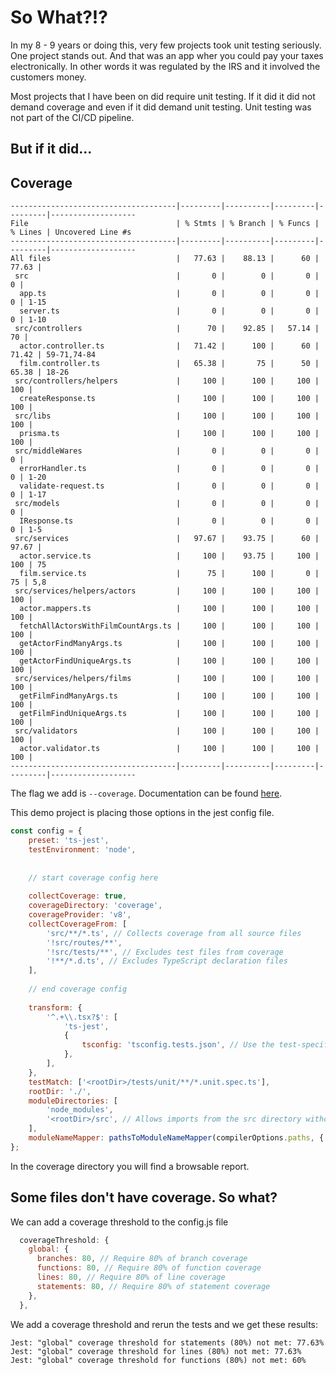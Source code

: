# So What?!?

In my 8 - 9 years or doing this, very few projects took unit testing seriously.  One project stands out.  And that was an app wher you could pay your taxes electronically.  In other words it was regulated by the IRS and it involved the customers money.

Most projects that I have been on did require unit testing.  If it did it did not demand coverage and even if it did demand unit testing.  Unit testing was not part of the CI/CD pipeline.  

## But if it did...

## Coverage

```text
-------------------------------------|---------|----------|---------|---------|-------------------
File                                 | % Stmts | % Branch | % Funcs | % Lines | Uncovered Line #s 
-------------------------------------|---------|----------|---------|---------|-------------------
All files                            |   77.63 |    88.13 |      60 |   77.63 |                   
 src                                 |       0 |        0 |       0 |       0 |                   
  app.ts                             |       0 |        0 |       0 |       0 | 1-15              
  server.ts                          |       0 |        0 |       0 |       0 | 1-10              
 src/controllers                     |      70 |    92.85 |   57.14 |      70 |                   
  actor.controller.ts                |   71.42 |      100 |      60 |   71.42 | 59-71,74-84       
  film.controller.ts                 |   65.38 |       75 |      50 |   65.38 | 18-26             
 src/controllers/helpers             |     100 |      100 |     100 |     100 |                   
  createResponse.ts                  |     100 |      100 |     100 |     100 |                   
 src/libs                            |     100 |      100 |     100 |     100 |                   
  prisma.ts                          |     100 |      100 |     100 |     100 |                   
 src/middleWares                     |       0 |        0 |       0 |       0 |                   
  errorHandler.ts                    |       0 |        0 |       0 |       0 | 1-20              
  validate-request.ts                |       0 |        0 |       0 |       0 | 1-17              
 src/models                          |       0 |        0 |       0 |       0 |                   
  IResponse.ts                       |       0 |        0 |       0 |       0 | 1-5               
 src/services                        |   97.67 |    93.75 |      60 |   97.67 |                   
  actor.service.ts                   |     100 |    93.75 |     100 |     100 | 75                
  film.service.ts                    |      75 |      100 |       0 |      75 | 5,8               
 src/services/helpers/actors         |     100 |      100 |     100 |     100 |                   
  actor.mappers.ts                   |     100 |      100 |     100 |     100 |                   
  fetchAllActorsWithFilmCountArgs.ts |     100 |      100 |     100 |     100 |                   
  getActorFindManyArgs.ts            |     100 |      100 |     100 |     100 |                   
  getActorFindUniqueArgs.ts          |     100 |      100 |     100 |     100 |                   
 src/services/helpers/films          |     100 |      100 |     100 |     100 |                   
  getFilmFindManyArgs.ts             |     100 |      100 |     100 |     100 |                   
  getFilmFindUniqueArgs.ts           |     100 |      100 |     100 |     100 |                   
 src/validators                      |     100 |      100 |     100 |     100 |                   
  actor.validator.ts                 |     100 |      100 |     100 |     100 |                   
-------------------------------------|---------|----------|---------|---------|-------------------

```

The flag we add is `--coverage`.  Documentation can be found [here](https://jestjs.io/docs/cli#--coverageboolean).

This demo project is placing those options in the jest config file.

```js
const config = {
    preset: 'ts-jest',
    testEnvironment: 'node',
    
    
    // start coverage config here
    
    collectCoverage: true,
    coverageDirectory: 'coverage',
    coverageProvider: 'v8',
    collectCoverageFrom: [
        'src/**/*.ts', // Collects coverage from all source files
        '!src/routes/**',
        '!src/tests/**', // Excludes test files from coverage
        '!**/*.d.ts', // Excludes TypeScript declaration files
    ],
    
    // end coverage config
    
    transform: {
        '^.+\\.tsx?$': [
            'ts-jest',
            {
                tsconfig: 'tsconfig.tests.json', // Use the test-specific config
            },
        ],
    },
    testMatch: ['<rootDir>/tests/unit/**/*.unit.spec.ts'],
    rootDir: './',
    moduleDirectories: [
        'node_modules',
        '<rootDir>/src', // Allows imports from the src directory without relative paths
    ],
    moduleNameMapper: pathsToModuleNameMapper(compilerOptions.paths, { prefix: '<rootDir>/'}),
};
```

In the coverage directory you will find a browsable report.

## Some files don't have coverage.  So what?

We can add a coverage threshold to the config.js file

```js
  coverageThreshold: {
    global: {
      branches: 80, // Require 80% of branch coverage
      functions: 80, // Require 80% of function coverage
      lines: 80, // Require 80% of line coverage
      statements: 80, // Require 80% of statement coverage
    },
  },
```

We add a coverage threshold and rerun the tests and we get these results:

```
Jest: "global" coverage threshold for statements (80%) not met: 77.63%
Jest: "global" coverage threshold for lines (80%) not met: 77.63%
Jest: "global" coverage threshold for functions (80%) not met: 60%
```